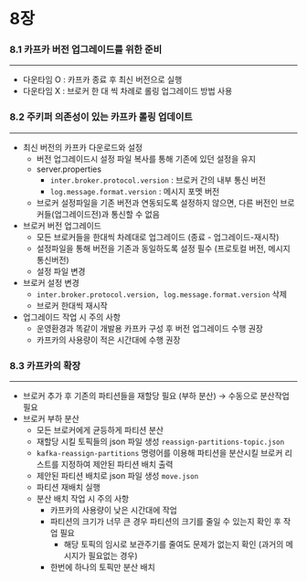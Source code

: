 # 8장

### 8.1 카프카 버전 업그레이드를 위한 준비

---

- 다운타임 O :  카프카 종료 후 최신 버전으로 실행
- 다운타임 X  : 브로커 한 대 씩 차례로 롤링 업그레이드 방법 사용

### 8.2 주키퍼 의존성이 있는 카프카 롤링 업데이트

---

- 최신 버전의 카프카 다운로드와 설정
    - 버전 업그레이드시 설정 파일 복사를 통해 기존에 있던 설정을 유지
    - server.properties
        - `inter.broker.protocol.version` : 브로커 간의 내부 통신 버전
        - `log.message.format.version` : 메시지 포멧 버전
    - 브로커 설정파일을 기존 버전과 연동되도록 설정하지 않으면, 다른 버전인 브로커들(업그레이드전)과 통신할 수 없음
- 브로커 버전 업그레이드
    - 모든 브로커들을 한대씩 차례대로 업그레이드 (종료 - 업그레이드-재시작)
    - 설정파일을 통해 버전을 기존과 동일하도록 설정 필수 (프로토컬 버전, 메시지 통신버전)
    - 설정 파일 변경
- 브로커 설정 변경
    - `inter.broker.protocol.version, log.message.format.version` 삭제
    - 브로커 한대씩 재시작
- 업그레이드 작업 시 주의 사항
    - 운영환경과 똑같이 개발용 카프카 구성 후 버전 업그레이드 수행 권장
    - 카프카의 사용량이 적은 시간대에 수행 권장

### 8.3 카프카의 확장

---

- 브로커 추가 후 기존의 파티션들을 재할당 필요 (부하 분산) → 수동으로 분산작업 필요
- 브로커 부하 분산
    - 모든 브로커에게 균등하게 파티션 분산
    - 재할당 시킬 토픽들의 json 파일 생성 `reassign-partitions-topic.json`
    - `kafka-reassign-partitions` 명령어를 이용해 파티션을 분산시킬 브로커 리스트를 지정하여 제안된 파티션 배치 출력
    - 제안된 파티션 배치로 json 파일 생성 `move.json`
    - 파티션 재배치 실행
    - 분산 배치 작업 시 주의 사항
        - 카프카의 사용량이 낮은 시간대에 작업
        - 파티션의 크기가 너무 큰 경우 파티션의 크기를 줄일 수 있는지 확인 후 작업 필요
            - 해당 토픽의 임시로 보관주기를 줄여도 문제가 없는지 확인 (과거의 메시지가 필요없는 경우)
        - 한번에 하나의 토픽만 분산 배치